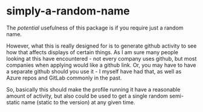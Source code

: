 # simply-a-random-name

The _potential_ usefulness of this package is if you require just a random name. 

However, what this is really designed for is to generate github activity to see how that affects displays of certain things. As I am sure many people looking at this have encountered - not every company uses github, but most companies when applying would like a github link. Or, you may have to have a separate github should you use it - I myself have had that, as well as Azure repos and GitLab commonly in the past.

So, basically this should make the profile running it have a reasonable amount of activity, but also could be used to get a single random semi-static name (static to the version) at any given time.